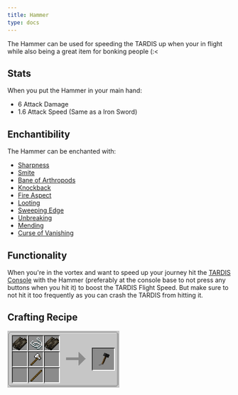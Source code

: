 ```yaml
---
title: Hammer
type: docs
---
```


The Hammer can be used for speeding the TARDIS up when your in flight while also being a great item for bonking people (:<

## Stats
When you put the Hammer in your main hand:
- 6 Attack Damage
- 1.6 Attack Speed
(Same as a Iron Sword)

## Enchantibility
The Hammer can be enchanted with:
- [Sharpness](https://minecraft.wiki/wiki/Sharpness)
- [Smite](https://minecraft.wiki/wiki/Smite)
- [Bane of Arthropods](https://minecraft.wiki/wiki/Bane_of_Arthropods)
- [Knockback](https://minecraft.wiki/wiki/Knockback)
- [Fire Aspect](https://minecraft.wiki/wiki/Fire_Aspect)
- [Looting](https://minecraft.wiki/wiki/Looting)
- [Sweeping Edge](https://minecraft.wiki/wiki/Sweeping_Edge)
- [Unbreaking](https://minecraft.wiki/wiki/Unbreaking)
- [Mending](https://minecraft.wiki/wiki/Mending)
- [Curse of Vanishing](https://minecraft.wiki/wiki/Curse_of_Vanishing)


## Functionality
When you're in the vortex and want to speed up your journey hit the [TARDIS Console](../../blocks/console) with the Hammer (preferably at the console base to not press any buttons when you hit it) to boost the TARDIS Flight Speed. But make sure to not hit it too frequently as you can crash the TARDIS from hitting it.

## Crafting Recipe

![Hammer Crafting Recipie](images/hammer/recipe.png)



